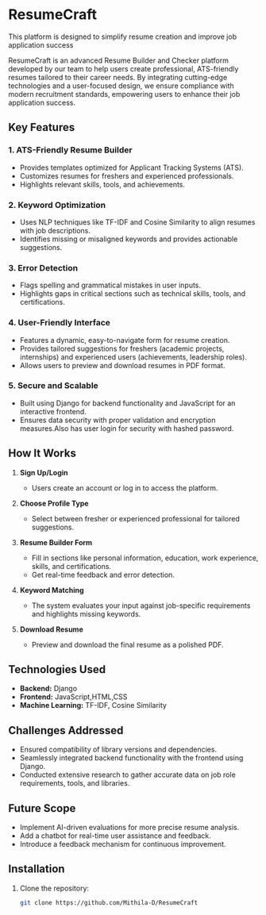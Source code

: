 # ResumeCraft
This platform is designed to simplify resume creation and improve job application success

ResumeCraft is an advanced Resume Builder and Checker platform developed by our team to help users create professional, ATS-friendly resumes tailored to their career needs. By integrating cutting-edge technologies and a user-focused design, we ensure compliance with modern recruitment standards, empowering users to enhance their job application success.

## Key Features

### 1. **ATS-Friendly Resume Builder**
- Provides templates optimized for Applicant Tracking Systems (ATS).
- Customizes resumes for freshers and experienced professionals.
- Highlights relevant skills, tools, and achievements.

### 2. **Keyword Optimization**
- Uses NLP techniques like TF-IDF and Cosine Similarity to align resumes with job descriptions.
- Identifies missing or misaligned keywords and provides actionable suggestions.

### 3. **Error Detection**
- Flags spelling and grammatical mistakes in user inputs.
- Highlights gaps in critical sections such as technical skills, tools, and certifications.

### 4. **User-Friendly Interface**
- Features a dynamic, easy-to-navigate form for resume creation.
- Provides tailored suggestions for freshers (academic projects, internships) and experienced users (achievements, leadership roles).
- Allows users to preview and download resumes in PDF format.

### 5. **Secure and Scalable**
- Built using Django for backend functionality and JavaScript for an interactive frontend.
- Ensures data security with proper validation and encryption measures.Also has user login for security with hashed password.

## How It Works
1. **Sign Up/Login**
   - Users create an account or log in to access the platform.

2. **Choose Profile Type**
   - Select between fresher or experienced professional for tailored suggestions.

3. **Resume Builder Form**
   - Fill in sections like personal information, education, work experience, skills, and certifications.
   - Get real-time feedback and error detection.

4. **Keyword Matching**
   - The system evaluates your input against job-specific requirements and highlights missing keywords.


5. **Download Resume**
   - Preview and download the final resume as a polished PDF.

## Technologies Used
- **Backend:** Django
- **Frontend:** JavaScript,HTML,CSS
- **Machine Learning:** TF-IDF, Cosine Similarity

## Challenges Addressed
- Ensured compatibility of library versions and dependencies.
- Seamlessly integrated backend functionality with the frontend using Django.
- Conducted extensive research to gather accurate data on job role requirements, tools, and libraries.

## Future Scope
- Implement AI-driven evaluations for more precise resume analysis.
- Add a chatbot for real-time user assistance and feedback.
- Introduce a feedback mechanism for continuous improvement.

## Installation
1. Clone the repository:
   ```bash
   git clone https://github.com/Mithila-D/ResumeCraft
